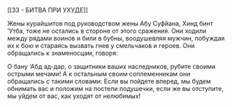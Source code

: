 [[33 - БИТВА ПРИ УХУДЕ]]

Жены курайшитов под руководством жены Абу Суфйана, Хинд бинт ‘Утба, тоже не остались в стороне от этого сражения. Они ходили между рядами воинов и били в бубны, воодушевляя мужчин, побуждая их к бою и стараясь вызвать гнев у смельчаков и героев. Они обращались к знаменосцам, говоря: 

О бану ‘Абд ад-дар,
о защитники ваших наследников,
рубите своими острыми мечами!
А к остальным своим соплеменникам они обращались с такими словами:
Если вы пойдете вперед, мы будем обнимать вас
и положим на постели подушечки,
если же вы отступите, мы уйдем от вас,
как уходят от нелюбимых!

